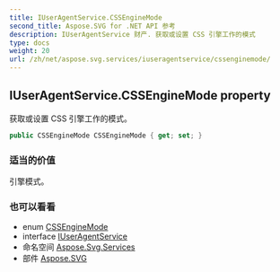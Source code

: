 ```yaml
---
title: IUserAgentService.CSSEngineMode
second_title: Aspose.SVG for .NET API 参考
description: IUserAgentService 财产. 获取或设置 CSS 引擎工作的模式
type: docs
weight: 20
url: /zh/net/aspose.svg.services/iuseragentservice/cssenginemode/
---
```

## IUserAgentService.CSSEngineMode property

获取或设置 CSS 引擎工作的模式。

```csharp
public CSSEngineMode CSSEngineMode { get; set; }
```

### 适当的价值

引擎模式。

### 也可以看看

* enum [CSSEngineMode](../../../aspose.svg.dom.css/cssenginemode/)
* interface [IUserAgentService](../)
* 命名空间 [Aspose.Svg.Services](../../iuseragentservice/)
* 部件 [Aspose.SVG](../../../)


